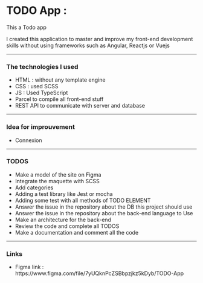 <h1>TODO App :</h1>
<p>This a Todo app</p>
<p>I created this application to master and improve my front-end development skills without using frameworks such as Angular, Reactjs or Vuejs</p>
<hr>
<h3>The technologies I used</h3>
<ul>
    <li>HTML : without any template engine</li>
    <li>CSS  : used SCSS </li>
    <li>JS   : Used TypeScript</li>
    <li>Parcel to compile all front-end stuff</li>
    <li>REST API to communicate with server and database</li>
</ul>
<hr>
<h3>Idea for improuvement</h3>
<ul>
    <li>Connexion</li>
</ul>


<hr>
<h3>TODOS</h3>
<ul>
    <li> Make a model of the site on Figma</li>
    <li> Integrate the maquette with SCSS</li>
    <li> Add categories</li>
    <li> Adding a test library like Jest or mocha</li>
    <li> Adding some test with all methods of TODO ELEMENT</li>
    <li> Answer the issue in the repository about the DB this project should use</li>
    <li> Answer the issue in the repository about the back-end language to Use</li>
    <li> Make an architecture for the back-end</li>
    <li> Review the code and complete all TODOS</li>
    <li> Make a documentation and comment all the code</li>
</ul>

<hr>
<h3>Links</h3>
<ul>
    <li> Figma link : https://www.figma.com/file/7yUQknPcZSBbpzjkz5kDyb/TODO-App</li>
</ul>


